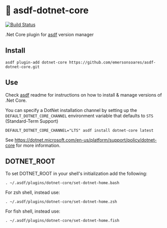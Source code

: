 # 🚧 asdf-dotnet-core

[![Build Status](https://travis-ci.org/emersonsoares/asdf-dotnet-core.svg?branch=master)](https://travis-ci.org/emersonsoares/asdf-dotnet-core)

.Net Core plugin for [asdf](https://github.com/asdf-vm/asdf) version manager

## Install

```
asdf plugin-add dotnet-core https://github.com/emersonsoares/asdf-dotnet-core.git
```

## Use

Check [asdf](https://github.com/asdf-vm/asdf) readme for instructions on how to install & manage versions of .Net Core.

You can specify a DotNet installation channel by setting up the `DEFAULT_DOTNET_CORE_CHANNEL` environment variable
that defaults to `STS` (Standard-Term Support)

```
DEFAULT_DOTNET_CORE_CHANNEL="LTS" asdf install dotnet-core latest
```

See https://dotnet.microsoft.com/en-us/platform/support/policy/dotnet-core for more information.

## DOTNET_ROOT
To set DOTNET_ROOT in your shell's initialization add the following:

`. ~/.asdf/plugins/dotnet-core/set-dotnet-home.bash`

For zsh shell, instead use:

`. ~/.asdf/plugins/dotnet-core/set-dotnet-home.zsh`

For fish shell, instead use:

`. ~/.asdf/plugins/dotnet-core/set-dotnet-home.fish`
